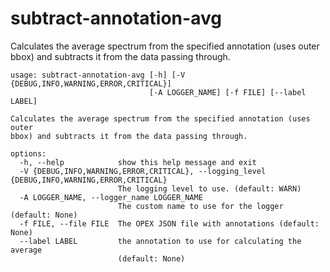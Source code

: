 # subtract-annotation-avg

Calculates the average spectrum from the specified annotation (uses outer bbox) and subtracts it from the data passing through.

```
usage: subtract-annotation-avg [-h] [-V {DEBUG,INFO,WARNING,ERROR,CRITICAL}]
                               [-A LOGGER_NAME] [-f FILE] [--label LABEL]

Calculates the average spectrum from the specified annotation (uses outer
bbox) and subtracts it from the data passing through.

options:
  -h, --help            show this help message and exit
  -V {DEBUG,INFO,WARNING,ERROR,CRITICAL}, --logging_level {DEBUG,INFO,WARNING,ERROR,CRITICAL}
                        The logging level to use. (default: WARN)
  -A LOGGER_NAME, --logger_name LOGGER_NAME
                        The custom name to use for the logger (default: None)
  -f FILE, --file FILE  The OPEX JSON file with annotations (default: None)
  --label LABEL         the annotation to use for calculating the average
                        (default: None)
```
